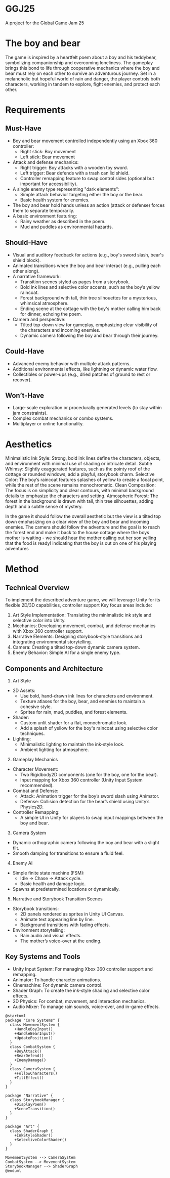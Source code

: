 # GGJ25
A project for the Global Game Jam 25

# The boy and bear
The game is inspired by a heartfelt poem about a boy and his teddybear, symbolizing companionship and overcoming loneliness. The gameplay brings this bond to life through cooperative mechanics where the boy and bear must rely on each other to survive an adventurous journey. Set in a melancholic but hopeful world of rain and danger, the player controls both characters, working in tandem to explore, fight enemies, and protect each other.

# Requirements
## Must-Have
* Boy and bear movement controlled independently using an Xbox 360 controller:
  * Right stick: Boy movement
  * Left stick: Bear movement
* Attack and defense mechanics:
  * Right trigger: Boy attacks with a wooden toy sword.
  * Left trigger: Bear defends with a trash can lid shield.
  * Controller remapping feature to swap control sides (optional but important for accessibility).
* A single enemy type representing "dark elements":
  * Simple attack behavior targeting either the boy or the bear.
  * Basic health system for enemies.
* The boy and bear hold hands unless an action (attack or defense) forces them to separate temporarily.
* A basic environment featuring:
  * Rainy weather as described in the poem.
  * Mud and puddles as environmental hazards.

## Should-Have
* Visual and auditory feedback for actions (e.g., boy's sword slash, bear's shield block).
* Animated transitions when the boy and bear interact (e.g., pulling each other along).
* A narrative framework:
  * Transition scenes styled as pages from a storybook.
  * Bold ink lines and selective color accents, such as the boy’s yellow raincoat.
  * Forest background with tall, thin tree silhouettes for a mysterious, whimsical atmosphere.
  * Ending scene at the cottage with the boy's mother calling him back for dinner, echoing the poem.
* Camera and perspective:
  * Tilted top-down view for gameplay, emphasizing clear visibility of the characters and incoming enemies.
  * Dynamic camera following the boy and bear through their journey.

## Could-Have
* Advanced enemy behavior with multiple attack patterns.
* Additional environmental effects, like lightning or dynamic water flow.
* Collectibles or power-ups (e.g., dried patches of ground to rest or recover).

## Won’t-Have
* Large-scale exploration or procedurally generated levels (to stay within jam constraints).
* Complex combat mechanics or combo systems.
* Multiplayer or online functionality.

# Aesthetics
Minimalistic Ink Style: Strong, bold ink lines define the characters, objects, and environment with minimal use of shading or intricate detail.
Subtle Whimsy: Slightly exaggerated features, such as the pointy roof of the cottage or rounded windows, add a playful, storybook charm.
Selective Color: The boy’s raincoat features splashes of yellow to create a focal point, while the rest of the scene remains monochromatic.
Clean Composition: The focus is on simplicity and clear contours, with minimal background details to emphasize the characters and setting.
Atmospheric Forest: The forest in the background is drawn with tall, thin tree silhouettes, adding depth and a subtle sense of mystery.

In the game it should follow the overall aesthetic but the view is a tilted top down emphasizing on a clear view of the boy and bear and incoming enemies. The camera should follow the adventure and the goal is to reach the forest end and make it back to the house cottage where the boys mother is waiting - we should hear the mother calling out her son yelling that the food is ready! indicating that the boy is out on one of his playing adventures

# Method
## Technical Overview
To implement the described adventure game, we will leverage Unity for its flexible 2D/3D capabilities, controller support Key focus areas include:

1. Art Style Implementation: Translating the minimalistic ink style and selective color into Unity.
2. Mechanics: Developing movement, combat, and defense mechanics with Xbox 360 controller support.
3. Narrative Elements: Designing storybook-style transitions and integrating environmental storytelling.
4. Camera: Creating a tilted top-down dynamic camera system.
5. Enemy Behavior: Simple AI for a single enemy type.

## Components and Architecture
1. Art Style
  * 2D Assets:
    * Use bold, hand-drawn ink lines for characters and environment.
    * Texture atlases for the boy, bear, and enemies to maintain a cohesive style.
    * Sprites for rain, mud, puddles, and forest elements.
  * Shader:
    * Custom unlit shader for a flat, monochromatic look.
    * Add a splash of yellow for the boy's raincoat using selective color techniques.
  * Lighting:
    * Minimalistic lighting to maintain the ink-style look.
    * Ambient lighting for atmosphere.
2. Gameplay Mechanics
  * Character Movement:
    * Two Rigidbody2D components (one for the boy, one for the bear).
    * Input mapping for Xbox 360 controller (Unity Input System recommended).
  * Combat and Defense:
    * Attack: Animation trigger for the boy’s sword slash using Animator.
    * Defense: Collision detection for the bear’s shield using Unity’s Physics2D.
  * Controller Remapping:
    * A simple UI in Unity for players to swap input mappings between the boy and bear.
3. Camera System
  * Dynamic orthographic camera following the boy and bear with a slight tilt.
  * Smooth damping for transitions to ensure a fluid feel.
4. Enemy AI
  * Simple finite state machine (FSM):
    * Idle → Chase → Attack cycle.
    * Basic health and damage logic.
  * Spawns at predetermined locations or dynamically.
5. Narrative and Storybook Transition Scenes
  * Storybook transitions:
    * 2D panels rendered as sprites in Unity UI Canvas.
    * Animate text appearing line by line.
    * Background transitions with fading effects.
  * Environment storytelling:
    * Rain audio and visual effects.
    * The mother’s voice-over at the ending.
## Key Systems and Tools
* Unity Input System: For managing Xbox 360 controller support and remapping.
* Animator: To handle character animations.
* Cinemachine: For dynamic camera control.
* Shader Graph: To create the ink-style shading and selective color effects.
* 2D Physics: For combat, movement, and interaction mechanics.
* Audio Mixer: To manage rain sounds, voice-over, and in-game effects.

```plantuml
@startuml
package "Core Systems" {
  class MovementSystem {
    +HandleBoyInput()
    +HandleBearInput()
    +UpdatePosition()
  }
  class CombatSystem {
    +BoyAttack()
    +BearDefend()
    +EnemyDamage()
  }
  class CameraSystem {
    +FollowCharacters()
    +TiltEffect()
  }
}

package "Narrative" {
  class StorybookManager {
    +DisplayPoem()
    +SceneTransition()
  }
}

package "Art" {
  class ShaderGraph {
    +InkStyleShader()
    +SelectiveColorShader()
  }
}

MovementSystem --> CameraSystem
CombatSystem --> MovementSystem
StorybookManager --> ShaderGraph
@enduml
```
